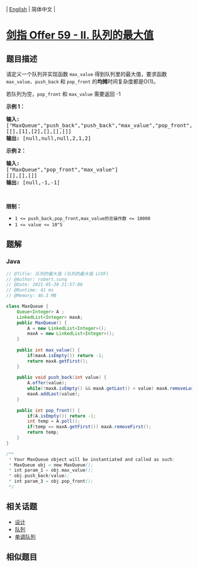 
| [English](README_EN.md) | 简体中文 |

# [剑指 Offer 59 - II. 队列的最大值](https://leetcode.cn//problems/dui-lie-de-zui-da-zhi-lcof/)

## 题目描述

<p>请定义一个队列并实现函数 <code>max_value</code> 得到队列里的最大值，要求函数<code>max_value</code>、<code>push_back</code> 和 <code>pop_front</code> 的<strong>均摊</strong>时间复杂度都是O(1)。</p>

<p>若队列为空，<code>pop_front</code> 和 <code>max_value</code>&nbsp;需要返回 -1</p>

<p><strong>示例 1：</strong></p>

<pre><strong>输入:</strong> 
[&quot;MaxQueue&quot;,&quot;push_back&quot;,&quot;push_back&quot;,&quot;max_value&quot;,&quot;pop_front&quot;,&quot;max_value&quot;]
[[],[1],[2],[],[],[]]
<strong>输出:&nbsp;</strong>[null,null,null,2,1,2]
</pre>

<p><strong>示例 2：</strong></p>

<pre><strong>输入:</strong> 
[&quot;MaxQueue&quot;,&quot;pop_front&quot;,&quot;max_value&quot;]
[[],[],[]]
<strong>输出:&nbsp;</strong>[null,-1,-1]
</pre>

<p>&nbsp;</p>

<p><strong>限制：</strong></p>

<ul>
	<li><code>1 &lt;= push_back,pop_front,max_value的总操作数&nbsp;&lt;= 10000</code></li>
	<li><code>1 &lt;= value &lt;= 10^5</code></li>
</ul>


## 题解


### Java

```Java
// @Title: 队列的最大值 (队列的最大值 LCOF)
// @Author: robert.sunq
// @Date: 2021-05-30 21:57:06
// @Runtime: 41 ms
// @Memory: 46.3 MB

class MaxQueue {
    Queue<Integer> A ;
    LinkedList<Integer> maxA;
    public MaxQueue() {
        A = new LinkedList<Integer>();
        maxA = new LinkedList<Integer>();
    }
    
    public int max_value() {
        if(maxA.isEmpty()) return -1;
        return maxA.getFirst();
    }
    
    public void push_back(int value) {
        A.offer(value);
        while(!maxA.isEmpty() && maxA.getLast() < value) maxA.removeLast();
        maxA.addLast(value);
    }
    
    public int pop_front() {
        if(A.isEmpty()) return -1;
        int temp = A.poll();
        if(temp == maxA.getFirst()) maxA.removeFirst();
        return temp;
    }
}

/**
 * Your MaxQueue object will be instantiated and called as such:
 * MaxQueue obj = new MaxQueue();
 * int param_1 = obj.max_value();
 * obj.push_back(value);
 * int param_3 = obj.pop_front();
 */
```



## 相关话题

- [设计](https://leetcode.cn//tag/design)
- [队列](https://leetcode.cn//tag/queue)
- [单调队列](https://leetcode.cn//tag/monotonic-queue)

## 相似题目



